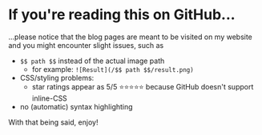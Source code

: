 # If you're reading this on GitHub...
...please notice that the blog pages are meant to be visited on my website and you might encounter slight issues, such as

- `$$ path $$` instead of the actual image path
  - for example: `![Result](/$$ path $$/result.png)`
- CSS/styling problems:
  - star ratings appear as 5/5 ⭐⭐⭐⭐⭐ because GitHub doesn't support inline-CSS
- no (automatic) syntax highlighting

With that being said, enjoy!